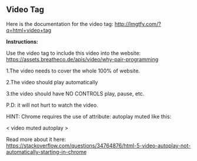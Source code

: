 ## Video Tag

Here is the documentation for the video tag: http://lmgtfy.com/?q=html+video+tag

**Instructions:**

Use the video tag to include this video into the website:
https://assets.breatheco.de/apis/video/why-pair-programming

1.The video needs to cover the whole 100% of website.

2.The video should play automatically

3.the video should have NO CONTROLS play, pause, etc.

P.D: it will not hurt to watch the video.

HINT: Chrome requires the use of attribute: autoplay muted like this:

< video muted autoplay >




Read more about it here: https://stackoverflow.com/questions/34764876/html-5-video-autoplay-not-automatically-starting-in-chrome